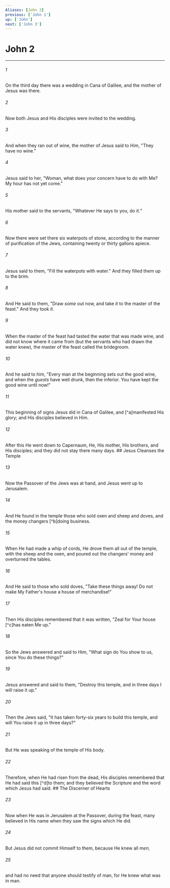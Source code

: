 ```yaml
---
Aliases: [John 2]
previous: ['John 1']
up: ['John']
next: ['John 3']
---
```

# John 2

***


###### 1 
On the third day there was a wedding in Cana of Galilee, and the mother of Jesus was there. 

###### 2 
Now both Jesus and His disciples were invited to the wedding. 

###### 3 
And when they ran out of wine, the mother of Jesus said to Him, "They have no wine." 

###### 4 
Jesus said to her, "Woman, what does your concern have to do with Me? My hour has not yet come." 

###### 5 
His mother said to the servants, "Whatever He says to you, do _it._" 

###### 6 
Now there were set there six waterpots of stone, according to the manner of purification of the Jews, containing twenty or thirty gallons apiece. 

###### 7 
Jesus said to them, "Fill the waterpots with water." And they filled them up to the brim. 

###### 8 
And He said to them, "Draw _some_ out now, and take _it_ to the master of the feast." And they took _it._ 

###### 9 
When the master of the feast had tasted the water that was made wine, and did not know where it came from (but the servants who had drawn the water knew), the master of the feast called the bridegroom. 

###### 10 
And he said to him, "Every man at the beginning sets out the good wine, and when the _guests_ have well drunk, then the inferior. You have kept the good wine until now!" 

###### 11 
This beginning of signs Jesus did in Cana of Galilee, and [^a]manifested His glory; and His disciples believed in Him. 

###### 12 
After this He went down to Capernaum, He, His mother, His brothers, and His disciples; and they did not stay there many days. ## Jesus Cleanses the Temple 

###### 13 
Now the Passover of the Jews was at hand, and Jesus went up to Jerusalem. 

###### 14 
And He found in the temple those who sold oxen and sheep and doves, and the money changers [^b]doing business. 

###### 15 
When He had made a whip of cords, He drove them all out of the temple, with the sheep and the oxen, and poured out the changers' money and overturned the tables. 

###### 16 
And He said to those who sold doves, "Take these things away! Do not make My Father's house a house of merchandise!" 

###### 17 
Then His disciples remembered that it was written, "Zeal for Your house [^c]has eaten Me up." 

###### 18 
So the Jews answered and said to Him, "What sign do You show to us, since You do these things?" 

###### 19 
Jesus answered and said to them, "Destroy this temple, and in three days I will raise it up." 

###### 20 
Then the Jews said, "It has taken forty-six years to build this temple, and will You raise it up in three days?" 

###### 21 
But He was speaking of the temple of His body. 

###### 22 
Therefore, when He had risen from the dead, His disciples remembered that He had said this [^d]to them; and they believed the Scripture and the word which Jesus had said. ## The Discerner of Hearts 

###### 23 
Now when He was in Jerusalem at the Passover, during the feast, many believed in His name when they saw the signs which He did. 

###### 24 
But Jesus did not commit Himself to them, because He knew all _men,_ 

###### 25 
and had no need that anyone should testify of man, for He knew what was in man.
